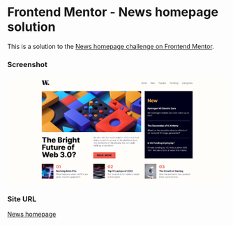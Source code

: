 # Frontend Mentor - News homepage solution

This is a solution to the [News homepage challenge on Frontend Mentor](https://www.frontendmentor.io/challenges/news-homepage-H6SWTa1MFl).

### Screenshot

![](assets/images/preview.png)

### Site URL

[News homepage](https://apocode01-news-homepage.netlify.app/)